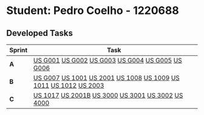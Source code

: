 # Student: Pedro Coelho - 1220688

## Developed Tasks

| Sprint | Task                                                                                                                                                                                                                                                                                                                                                                                                         |
|--------|--------------------------------------------------------------------------------------------------------------------------------------------------------------------------------------------------------------------------------------------------------------------------------------------------------------------------------------------------------------------------------------------------------------|
| **A**  | [US G001](../Sprint%20A/us_G001/readme.md)  [US G002](../Sprint%20A/us_G002/readme.md) [US G003](../Sprint%20A/us_G003/readme.md) [US G004](../Sprint%20A/us_G004/readme.md) [US G005](../Sprint%20A/us_G005/readme.md) [US G006](../Sprint%20A/us_G006/readme.md)                                                                                                                                           |
| **B**  | [US G007](..%2FSprint%20B%2Fus_G007%2Freadme.md) [US 1001](..%2FSprint%20B%2Fus_1001%2Freadme.md) [US 2001](..%2FSprint%20B%2Fus_2001%2Freadme_lapr.md) [US 1008](..%2FSprint%20B%2Fus_1008%2Freadme.md) [US 1009](..%2FSprint%20B%2Fus_1009%2Freadme.md) [US 1011](..%2FSprint%20B%2Fus_1011%2Freadme.md) [US 1012](..%2FSprint%20B%2Fus_1012%2Freadme.md) [US 2003](..%2FSprint%20B%2Fus_2003%2Freadme.md) |
| **C**  | [US 1017](..%2FSprint%20C%2Fus_1017%2Freadme.md) [US 2001B](..%2FSprint%20C%2Fus_2001b%2Freadme_lapr.md) [US 3000](..%2FSprint%20C%2Fus_3000%2Freadme.md) [US 3001](..%2FSprint%20C%2Fus_3001%2Freadme.md) [US 3002](..%2FSprint%20C%2Fus_3002%2Freadme.md) [US 4000](..%2FSprint%20C%2Fus_4000%2Freadme.md)                                                                                                 |
